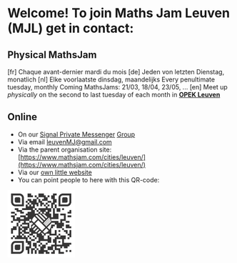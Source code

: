 # Welcome! To join Maths Jam Leuven (MJL) get in contact:

## Physical MathsJam 
[fr] Chaque avant-dernier mardi du mois 
[de] Jeden von letzten Dienstag, monatlich 
[nl] Elke voorlaatste dinsdag, maandelijks Every penultimate tuesday, monthly Coming MathsJams: 21/03, 18/04, 23/05, ...
[en] Meet up *physically* on the second to last tuesday of each month in **[OPEK Leuven](https://www.openstreetmap.org/way/94781952)**

## Online

- On our [Signal Private Messenger](https://signal.org/download) [Group](https://signal.group/#CjQKIFqj30BPk5afN4fyrKYd6SfIhKePytDF6dYGJvHulPq8EhDwLRPBvWcbcS6sIc9W3EIg)
- Via email [leuvenMJ@gmail.com](mailto:leuvenMJ@gmail.com)
- Via the parent organisation site: [https://www.mathsjam.com/cities/leuven/](https://www.mathsjam.com/cities/leuven/)
- Via our [own little website](https://leuvenmathsjam.github.io/)
- You can point people to here with this QR-code:

<img src="https://raw.githubusercontent.com/MathsJL/MathsJL.github.io/main/qr-code.svg" width="30%" alt="QR code with leuven black and white logo pointing to https://mathsjl.github.io">
</img>
